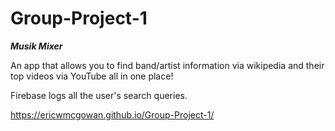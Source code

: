 # Group-Project-1


***Musik Mixer***

An app that allows you to find band/artist information via wikipedia and their top videos via YouTube all in one place!

Firebase logs all the user's search queries.

https://ericwmcgowan.github.io/Group-Project-1/

